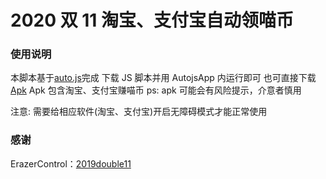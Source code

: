 # 2020 双 11 淘宝、支付宝自动领喵币

### 使用说明

本脚本基于[auto.js](https://github.com/hyb1996/Auto.js)完成
下载 JS 脚本并用 AutojsApp 内运行即可
也可直接下载[Apk](https://github.com/RoarRain/2020TaoBao1111/releases/tag/V1.0.0) Apk 包含淘宝、支付宝赚喵币 ps: apk 可能会有风险提示，介意者慎用

注意: 需要给相应软件(淘宝、支付宝)开启无障碍模式才能正常使用

### 感谢

ErazerControl：[2019double11](https://github.com/ErazerControl/2019double11)
